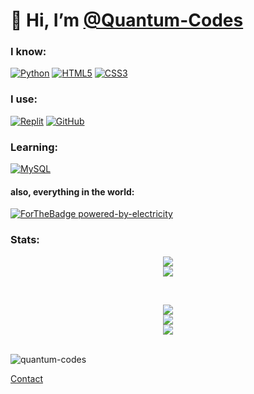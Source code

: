 # 👋 Hi, I’m [@Quantum-Codes](https://github.com/Quantum-Codes)
 
### I know:
[![Python](https://img.shields.io/badge/Python-2B2E3A?style=for-the-badge&logo=python&logoColor=4ea6ed)](https://www.python.org/)  [![HTML5](https://img.shields.io/badge/html5-2B2E3A.svg?style=for-the-badge&logo=html5&logoColor=e54c21)](https://en.wikipedia.org/wiki/HTML5)  [![CSS3](https://img.shields.io/badge/css3-2B2E3A.svg?style=for-the-badge&logo=css3&logoColor=6181fa)](https://en.wikipedia.org/wiki/CSS)

### I use:
[![Replit](https://img.shields.io/badge/Replit-2B2E3A?logo=replit&style=for-the-badge&logoColor=white)](https://replit.com/)  [![GitHub](https://img.shields.io/badge/GitHub-2B2E3A?style=for-the-badge&logo=github)](https://github.com/)

### Learning:
[![MySQL](https://img.shields.io/badge/MySQL-2B2E3A?style=for-the-badge&logo=MySQL)](https://www.mysql.com/)

#### also, everything in the world:
[![ForTheBadge powered-by-electricity](http://ForTheBadge.com/images/badges/powered-by-electricity.svg)](http://ForTheBadge.com)

### Stats:
<p>
  <p align="center">
    <a href="https://github.com/anuraghazra/github-readme-stats">
    <picture>
      <source media="(prefers-color-scheme: dark)" srcset="https://github-readme-stats.vercel.app/api?username=Quantum-codes&show_icons=true&theme=tokyonight">
      <img src="https://github-readme-stats.vercel.app/api?username=Quantum-codes&show_icons=true">
    </picture>
    </a>
    <br>
    <a href="https://git.io/streak-stats">
    <picture>
      <source media="(prefers-color-scheme: dark)" srcset="https://streak-stats.demolab.com?user=Quantum-Codes&theme=tokyonight&fire=EB7429">
      <img src="https://github-readme-stats.vercel.app/api?username=Quantum-codes&show_icons=true&theme=tokyonight">
    </picture>
    </a>
 </p>
 <br>
 <p align="center">
   <a href="  ">
    <picture>
      <source media="(prefers-color-scheme: dark)" srcset="https://github-readme-stats.vercel.app/api/top-langs/?username=Quantum-codes&layout=compact&theme=tokyonight">
      <img src="https://github-readme-stats.vercel.app/api?username=Quantum-codes&show_icons=true">
    </picture>
    </a>
    <br>
    <a href="  ">
    <picture>
      <source media="(prefers-color-scheme: dark)" srcset="https://github-readme-stats.vercel.app/api?username=Quantum-codes&show_icons=true&theme=tokyonight">
      <img src="https://github-readme-stats.vercel.app/api?username=Quantum-codes&show_icons=true">
    </picture>
    </a>
    <br>
    <a href="https://github.com/ryo-ma/github-profile-trophy">
    <picture>
      <source media="(prefers-color-scheme: dark)" srcset= "https://github-profile-trophy.vercel.app/?username=Quantum-Codes&theme=algolia">
      <img src="https://github-readme-stats.vercel.app/api?username=Quantum-codes&show_icons=true">
    </picture>
    </a>
    <br>
 </p>
</p><br>
<img src="https://komarev.com/ghpvc/?username=quantum-codes&label=Profile%20views&color=0e75b6&style=flat" alt="quantum-codes">
<br>

<a href="https://github.com/Quantum-Codes/Ankit_Anmol/discussions">Contact</a>
